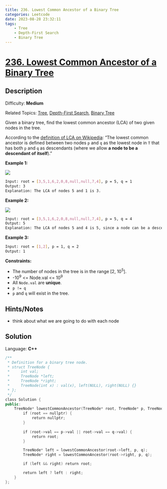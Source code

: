 ```yaml
---
title: 236. Lowest Common Ancestor of a Binary Tree
categories: Leetcode
date: 2023-08-28 23:32:11
tags:
    - Tree
    - Depth-First Search
    - Binary Tree
---
```


# [236\. Lowest Common Ancestor of a Binary Tree](https://leetcode.com/problems/lowest-common-ancestor-of-a-binary-tree/)

## Description

Difficulty: **Medium**

Related Topics: [Tree](https://leetcode.com/tag/https://leetcode.com/tag/tree//), [Depth-First Search](https://leetcode.com/tag/https://leetcode.com/tag/depth-first-search//), [Binary Tree](https://leetcode.com/tag/https://leetcode.com/tag/binary-tree//)

Given a binary tree, find the lowest common ancestor (LCA) of two given nodes in the tree.

According to the [definition of LCA on Wikipedia](https://en.wikipedia.org/wiki/Lowest_common_ancestor): “The lowest common ancestor is defined between two nodes `p` and `q` as the lowest node in `T` that has both `p` and `q` as descendants (where we allow **a node to be a descendant of itself**).”

**Example 1:**

![](https://assets.leetcode.com/uploads/2018/12/14/binarytree.png)

```bash
Input: root = [3,5,1,6,2,0,8,null,null,7,4], p = 5, q = 1
Output: 3
Explanation: The LCA of nodes 5 and 1 is 3.
```

**Example 2:**

![](https://assets.leetcode.com/uploads/2018/12/14/binarytree.png)

```bash
Input: root = [3,5,1,6,2,0,8,null,null,7,4], p = 5, q = 4
Output: 5
Explanation: The LCA of nodes 5 and 4 is 5, since a node can be a descendant of itself according to the LCA definition.
```

**Example 3:**

```bash
Input: root = [1,2], p = 1, q = 2
Output: 1
```

**Constraints:**

* The number of nodes in the tree is in the range [2, 10<sup>5</sup>].
* -10<sup>9</sup> <= Node.val <= 10<sup>9</sup>
* All `Node.val` are **unique**.
* `p != q`
* `p` and `q` will exist in the tree.

## Hints/Notes

* think about what we are going to do with each node

## Solution

Language: **C++**

```C++
/**
 * Definition for a binary tree node.
 * struct TreeNode {
 *     int val;
 *     TreeNode *left;
 *     TreeNode *right;
 *     TreeNode(int x) : val(x), left(NULL), right(NULL) {}
 * };
 */
class Solution {
public:
    TreeNode* lowestCommonAncestor(TreeNode* root, TreeNode* p, TreeNode* q) {
        if (root == nullptr) {
            return nullptr;
        }
        
        if (root->val == p->val || root->val == q->val) {
            return root;
        }

        TreeNode* left = lowestCommonAncestor(root->left, p, q);
        TreeNode* right = lowestCommonAncestor(root->right, p, q);

        if (left && right) return root;

        return left ? left : right; 
    }
};
```
